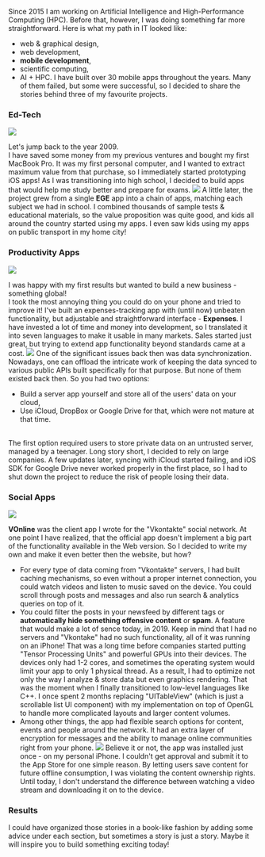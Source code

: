 Since 2015 I am working on Artificial Intelligence and High-Performance Computing (HPC).
Before that, however, I was doing something far more straightforward.
Here is what my path in IT looked like:
- web & graphical design,
- web development,
- **mobile development**,
- scientific computing,
- AI + HPC.
I have built over 30 mobile apps throughout the years. Many of them failed, but some were successful, so I decided to share the stories behind three of my favourite projects.

### Ed-Tech

![](logo_edu.png)

Let's jump back to the year 2009.
<br/>
I have saved some money from my previous ventures and bought my first MacBook Pro. It was my first personal computer, and I wanted to extract maximum value from that purchase, so I immediately started prototyping iOS apps! As I was transitioning into high school, I decided to build apps that would help me study better and prepare for exams.
![](screens_edu.png)
A little later, the project grew from a single **EGE** app into a chain of apps, matching each subject we had in school. I combined thousands of sample tests & educational materials, so the value proposition was quite good, and kids all around the country started using my apps. I even saw kids using my apps on public transport in my home city!

### Productivity Apps

![](logo_expenses.png)

I was happy with my first results but wanted to build a new business - something global!
<br/>
I took the most annoying thing you could do on your phone and tried to improve it! I've built an expenses-tracking app with (until now) unbeaten functionality, but adjustable and straightforward interface - **Expenses**. I have invested a lot of time and money into development, so I translated it into seven languages to make it usable in many markets. Sales started just great, but trying to extend app functionality beyond standards came at a cost. 
![](screens_expenses.jpg)
One of the significant issues back then was data synchronization. Nowadays, one can offload the intricate work of keeping the data synced to various public APIs built specifically for that purpose. But none of them existed back then. So you had two options:
- Build a server app yourself and store all of the users' data on your cloud, 
- Use iCloud, DropBox or Google Drive for that, which were not mature at that time. 
<br/>
The first option required users to store private data on an untrusted server, managed by a teenager. Long story short, I decided to rely on large companies. A few updates later, syncing with iCloud started failing, and iOS SDK for Google Drive never worked properly in the first place, so I had to shut down the project to reduce the risk of people losing their data.

### Social Apps

![](logo_vk.png)

**VOnline** was the client app I wrote for the "Vkontakte" social network. At one point I have realized, that the official app doesn't implement a big part of the functionality available in the Web version. So I decided to write my own and make it even better then the website, but how?
<br/>
- For every type of data coming from "Vkontakte" servers, I had built caching mechanisms, so even without a proper internet connection, you could watch videos and listen to music saved on the device. You could scroll through posts and messages and also run search & analytics queries on top of it.
- You could filter the posts in your newsfeed by different tags or **automatically hide something offensive content** or **spam**. A feature that would make a lot of sence today, in 2019. Keep in mind that I had no servers and "Vkontake" had no such functionality, all of it was running on an iPhone! That was a long time before companies started putting "Tensor Processing Units" and powerful GPUs into their devices. The devices only had 1-2 cores, and sometimes the operating system would limit your app to only 1 physical thread. As a result, I had to optimize not only the way I analyze & store data but even graphics rendering. That was the moment when I finally transitioned to low-level languages like C++. I once spent 2 months replacing "UITableView" (which is just a scrollable list UI component) with my implementation on top of OpenGL to handle more complicated layouts and larger content volumes.
- Among other things, the app had flexible search options for content, events and people around the network. It had an extra layer of encryption for messages and the ability to manage online communities right from your phone. 
![](screens_vk.png)
Believe it or not, the app was installed just once - on my personal iPhone. I couldn't get approval and submit it to the App Store for one simple reason. By letting users save content for future offline consumption, I was violating the content ownership rights. Until today, I don't understand the difference between watching a video stream and downloading it on to the device. 


### Results

I could have organized those stories in a book-like fashion by adding some advice under each section, but sometimes a story is just a story. Maybe it will inspire you to build something exciting today!